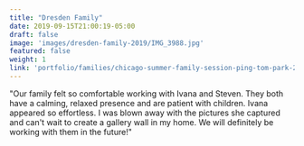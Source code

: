 ```yaml
---
title: "Dresden Family"
date: 2019-09-15T21:00:19-05:00
draft: false
image: 'images/dresden-family-2019/IMG_3988.jpg'
featured: false
weight: 1
link: 'portfolio/families/chicago-summer-family-session-ping-tom-park-2019/'
---
```


"Our family felt so comfortable working with Ivana and Steven. They both have a calming, relaxed presence and are patient with children.  Ivana appeared so effortless. I was blown away with the pictures she captured and can't wait to create a gallery wall in my home.  We will definitely be working with them in the future!"